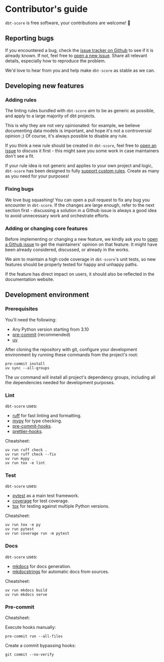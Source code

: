 # Contributor's guide

`dbt-score` is free software, your contributions are welcome! 🚀

## Reporting bugs

If you encountered a bug, check the
[issue tracker on Github](https://github.com/PicnicSupermarket/dbt-score/issues)
to see if it is already known. If not, feel free to
[open a new issue](https://github.com/PicnicSupermarket/dbt-score/issues/new).
Share all relevant details, especially how to reproduce the problem.

We'd love to hear from you and help make `dbt-score` as stable as we can.

## Developing new features

### Adding rules

The linting rules bundled with `dbt-score` aim to be as generic as possible, and
apply to a large majority of dbt projects.

This is why they are not very opinionated: for example, we believe documenting
data models is important, and hope it's not a controversial opinion ;) Of
course, it's always possible to disable any rule.

If you think a new rule should be created in `dbt-score`, feel free to
[open an issue](https://github.com/PicnicSupermarket/dbt-score/issues/new) to
discuss it first - this might save you some work in case maintainers don't see a
fit.

If your rule idea is not generic and applies to your own project and logic,
`dbt-score` has been designed to fully [support custom rules](create_rules.md).
Create as many as you need for your purposes!

### Fixing bugs

We love bug squashing! You can open a pull request to fix any bug you encounter
in `dbt-score`. If the changes are large enough, refer to the next section
first - discussing a solution in a Github issue is always a good idea to avoid
unnecessary work and orchestrate efforts.

### Adding or changing core features

Before implementing or changing a new feature, we kindly ask you to
[open a Github issue](https://github.com/PicnicSupermarket/dbt-score/issues/new/)
to get the maintainers' opinion on that feature. It might have been already
considered, discussed, or already in the works.

We aim to maintain a high code coverage in `dbt-score`'s unit tests, so new
features should be properly tested for happy and unhappy paths.

If the feature has direct impact on users, it should also be reflected in the
documentation website.

## Development environment

### Prerequisites

You'll need the following:

- Any Python version starting from 3.10
- [pre-commit](https://pre-commit.com/) (recommended)
- [uv](https://docs.astral.sh/uv/)

After cloning the repository with git, configure your development environment by
running these commands from the project's root:

```shell
pre-commit install
uv sync --all-groups
```

The uv command will install all project's dependency groups, including all the
dependencies needed for development purposes.

### Lint

`dbt-score` uses:

- [ruff](https://docs.astral.sh/ruff/) for fast linting and formatting.
- [mypy](https://mypy.readthedocs.io/en/stable/) for type checking.
- [pre-commit-hooks](https://github.com/pre-commit/pre-commit-hooks).
- [prettier-hooks](https://github.com/pre-commit/mirrors-prettier).

Cheatsheet:

```shell
uv run ruff check .
uv run ruff check --fix
uv run mypy .
uv run tox -e lint
```

### Test

`dbt-score` uses:

- [pytest](https://docs.pytest.org/) as a main test framework.
- [coverage](https://coverage.readthedocs.io/en/latest/index.html) for test
  coverage.
- [tox](https://tox.wiki/en/latest/) for testing against multiple Python
  versions.

Cheatsheet:

```shell
uv run tox -e py
uv run pytest
uv run coverage run -m pytest
```

### Docs

`dbt-score` uses:

- [mkdocs](https://www.mkdocs.org/) for docs generation.
- [mkdocstrings](https://mkdocstrings.github.io/) for automatic docs from
  sources.

Cheatsheet:

```shell
uv run mkdocs build
uv run mkdocs serve
```

### Pre-commit

Cheatsheet:

Execute hooks manually:

```shell
pre-commit run --all-files
```

Create a commit bypassing hooks:

```shell
git commit --no-verify
```
